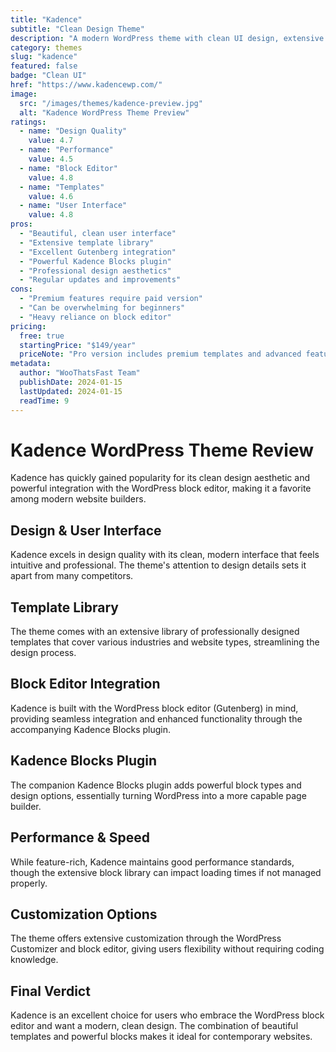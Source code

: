 ```yaml
---
title: "Kadence"
subtitle: "Clean Design Theme"
description: "A modern WordPress theme with clean UI design, extensive template library, and powerful Kadence Blocks plugin integration for building beautiful websites."
category: themes
slug: "kadence"
featured: false
badge: "Clean UI"
href: "https://www.kadencewp.com/"
image:
  src: "/images/themes/kadence-preview.jpg"
  alt: "Kadence WordPress Theme Preview"
ratings:
  - name: "Design Quality"
    value: 4.7
  - name: "Performance"
    value: 4.5
  - name: "Block Editor"
    value: 4.8
  - name: "Templates"
    value: 4.6
  - name: "User Interface"
    value: 4.8
pros:
  - "Beautiful, clean user interface"
  - "Extensive template library"
  - "Excellent Gutenberg integration"
  - "Powerful Kadence Blocks plugin"
  - "Professional design aesthetics"
  - "Regular updates and improvements"
cons:
  - "Premium features require paid version"
  - "Can be overwhelming for beginners"
  - "Heavy reliance on block editor"
pricing:
  free: true
  startingPrice: "$149/year"
  priceNote: "Pro version includes premium templates and advanced features"
metadata:
  author: "WooThatsFast Team"
  publishDate: 2024-01-15
  lastUpdated: 2024-01-15
  readTime: 9
---
```


# Kadence WordPress Theme Review

Kadence has quickly gained popularity for its clean design aesthetic and powerful integration with the WordPress block editor, making it a favorite among modern website builders.

## Design & User Interface

Kadence excels in design quality with its clean, modern interface that feels intuitive and professional. The theme's attention to design details sets it apart from many competitors.

## Template Library

The theme comes with an extensive library of professionally designed templates that cover various industries and website types, streamlining the design process.

## Block Editor Integration

Kadence is built with the WordPress block editor (Gutenberg) in mind, providing seamless integration and enhanced functionality through the accompanying Kadence Blocks plugin.

## Kadence Blocks Plugin

The companion Kadence Blocks plugin adds powerful block types and design options, essentially turning WordPress into a more capable page builder.

## Performance & Speed

While feature-rich, Kadence maintains good performance standards, though the extensive block library can impact loading times if not managed properly.

## Customization Options

The theme offers extensive customization through the WordPress Customizer and block editor, giving users flexibility without requiring coding knowledge.

## Final Verdict

Kadence is an excellent choice for users who embrace the WordPress block editor and want a modern, clean design. The combination of beautiful templates and powerful blocks makes it ideal for contemporary websites.